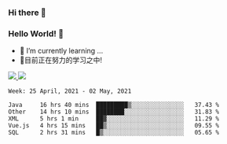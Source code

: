 ### Hi there 👋
### Hello World! 🙌

- 🌱 I’m currently learning ...
- 📖目前正在努力的学习之中!

<a href="https://github.com/anuraghazra/github-readme-stats">
  <img src="https://github-readme-stats.vercel.app/api?username=keyboardWithDream&show_icons=true&repo=github-readme-stats" />
</a>
<a href="https://github.com/anuraghazra/convoychat">
  <img src="https://github-readme-stats.vercel.app/api/top-langs/?username=keyboardWithDream&layout=compact&repo=convoychat" />
</a>



<!--START_SECTION:waka-->
```text
Week: 25 April, 2021 - 02 May, 2021

Java     16 hrs 40 mins  █████████▒░░░░░░░░░░░░░░░   37.43 % 
Other    14 hrs 10 mins  ████████░░░░░░░░░░░░░░░░░   31.83 % 
XML      5 hrs 1 min     ██▓░░░░░░░░░░░░░░░░░░░░░░   11.29 % 
Vue.js   4 hrs 15 mins   ██▒░░░░░░░░░░░░░░░░░░░░░░   09.55 % 
SQL      2 hrs 31 mins   █▒░░░░░░░░░░░░░░░░░░░░░░░   05.65 % 
```
<!--END_SECTION:waka-->
